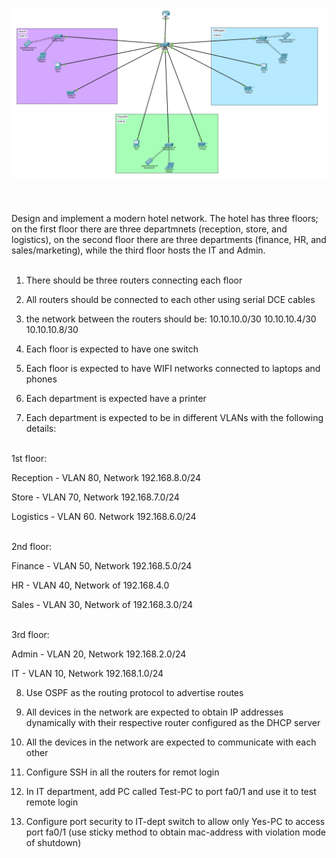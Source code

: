 ![image alt](https://github.com/nhoefflin/Cisco_Packet_Tracer_Proj1/blob/3ea9a89b1784298a56896c522d7f530344aacee2/ClassC_3subs.jpg)<br><br>
<br><br>
Design and implement a modern hotel network. 
The hotel has three floors; on the first floor there are three departmnets (reception, store, and logistics), 
on the second floor there are three departments (finance, HR, and sales/marketing),
while the third floor hosts the IT and Admin.<br><br> 

1. There should be three routers connecting each floor

2. All routers should be connected to each other using serial DCE cables

3. the network between the routers should be:
10.10.10.0/30
10.10.10.4/30
10.10.10.8/30

4. Each floor is expected to have one switch

5. Each floor is expected to have WIFI networks connected to laptops and phones 

6. Each department is expected have a printer

7. Each department is expected to be in different VLANs with the following details:<br><br>  


1st floor:

Reception - VLAN 80,  Network 192.168.8.0/24

Store - VLAN 70, Network 192.168.7.0/24

Logistics - VLAN 60. Network 192.168.6.0/24<br><br> 


2nd floor:

Finance - VLAN 50, Network 192.168.5.0/24

HR - VLAN 40, Network of 192.168.4.0

Sales - VLAN 30, Network of 192.168.3.0/24<br><br> 


3rd floor: 

Admin - VLAN 20, Network 192.168.2.0/24

IT - VLAN 10, Network 192.168.1.0/24


8. Use OSPF as the routing protocol to advertise routes 

9. All devices in the network are expected to obtain IP addresses dynamically with their respective router configured as the DHCP server

10. All the devices in the network are expected to communicate with each other

11. Configure SSH in all the routers for remot login

12. In IT department, add PC called Test-PC to port fa0/1 and use it to test remote login

13. Configure port security to IT-dept switch to allow only Yes-PC to access port fa0/1
 (use sticky method to  obtain mac-address with violation mode of shutdown)

